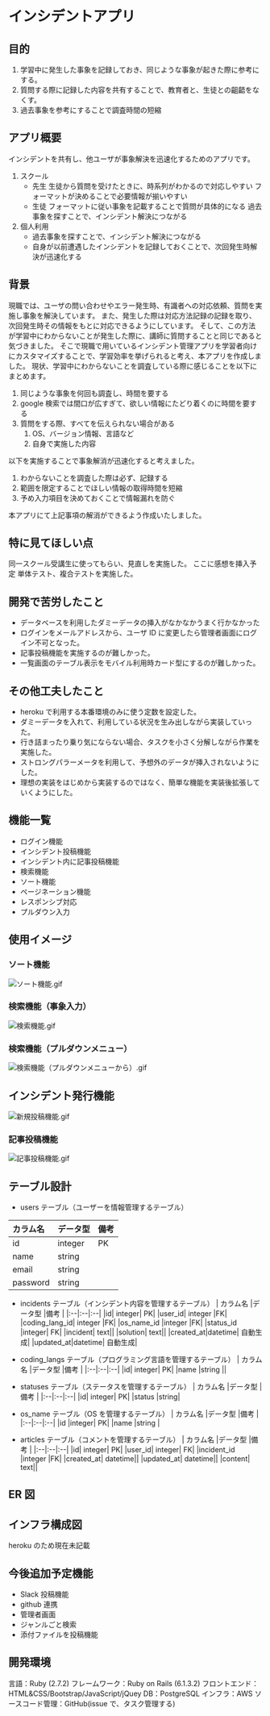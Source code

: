 # インシデントアプリ

## 目的

1. 学習中に発生した事象を記録しておき、同じような事象が起きた際に参考にする。
2. 質問する際に記録した内容を共有することで、教育者と、生徒との齟齬をなくす。
3. 過去事象を参考にすることで調査時間の短縮

## アプリ概要

インシデントを共有し、他ユーザが事象解決を迅速化するためのアプリです。

1. スクール
   - 先生
     生徒から質問を受けたときに、時系列がわかるので対応しやすい
     フォーマットが決めることで必要情報が揃いやすい
   - 生徒
     フォーマットに従い事象を記載することで質問が具体的になる
     過去事象を探すことで、インシデント解決につながる
2. 個人利用
   - 過去事象を探すことで、インシデント解決につながる
   - 自身が以前遭遇したインシデントを記録しておくことで、次回発生時解決が迅速化する

## 背景

現職では、ユーザの問い合わせやエラー発生時、有識者への対応依頼、質問を実施し事象を解決しています。
また、発生した際は対応方法記録の記録を取り、次回発生時その情報をもとに対応できるようにしています。
そして、この方法が学習中にわからないことが発生した際に、講師に質問することと同じであると気づきました。
そこで現職で用いているインシデント管理アプリを学習者向けにカスタマイズすることで、学習効率を挙げられると考え、本アプリを作成しました。
現状、学習中にわからないことを調査している際に感じることを以下にまとめます。

1. 同じような事象を何回も調査し、時間を要する
2. google 検索では間口が広すぎて、欲しい情報にたどり着くのに時間を要する
3. 質問をする際、すべてを伝えられない場合がある
   1. OS、バージョン情報、言語など
   2. 自身で実施した内容

以下を実施することで事象解消が迅速化すると考えました。

1. わからないことを調査した際は必ず、記録する
2. 範囲を限定することでほしい情報の取得時間を短縮
3. 予め入力項目を決めておくことで情報漏れを防ぐ

本アプリにて上記事項の解消ができるよう作成いたしました。

## 特に見てほしい点

同一スクール受講生に使ってもらい、見直しを実施した。
ここに感想を挿入予定
単体テスト、複合テストを実施した。

## 開発で苦労したこと

- データベースを利用したダミーデータの挿入がなかなかうまく行かなかった
- ログインをメールアドレスから、ユーザ ID に変更したら管理者画面にログイン不可となった。
- 記事投稿機能を実施するのが難しかった。
- 一覧画面のテーブル表示をモバイル利用時カード型にするのが難しかった。

## その他工夫したこと

- heroku で利用する本番環境のみに使う定数を設定した。
- ダミーデータを入れて、利用している状況を生み出しながら実装していった。
- 行き詰まったり乗り気にならない場合、タスクを小さく分解しながら作業を実施した。
- ストロングパラーメータを利用して、予想外のデータが挿入されないようにした。
- 理想の実装をはじめから実装するのではなく、簡単な機能を実装後拡張していくようにした。

## 機能一覧

- ログイン機能
- インシデント投稿機能
- インシデント内に記事投稿機能
- 検索機能
- ソート機能
- ページネーション機能
- レスポンシブ対応
- プルダウン入力

## 使用イメージ

### ソート機能


![ソート機能.gif](https://s3-us-west-2.amazonaws.com/secure.notion-static.com/f52cd80e-2001-488a-9b24-b36e03eadf6f/ソート機能.gif)

### 検索機能（事象入力）

![検索機能.gif](https://s3-us-west-2.amazonaws.com/secure.notion-static.com/6e1fc37b-62b6-4584-92e8-c65dda294cea/検索機能.gif)

### 検索機能（プルダウンメニュー）

![検索機能（プルダウンメニューから）.gif](https://s3-us-west-2.amazonaws.com/secure.notion-static.com/0fca6162-31f9-4f7b-a449-c747b567e356/検索機能（プルダウンメニューから）.gif)

## インシデント発行機能

![新規投稿機能.gif](https://s3-us-west-2.amazonaws.com/secure.notion-static.com/7a7fd2a8-a89a-4487-821e-bba9cc8de92d/新規投稿機能.gif)

### 記事投稿機能

![記事投稿機能.gif](https://s3-us-west-2.amazonaws.com/secure.notion-static.com/b57f2c73-20af-49e1-b31b-a6f1fd7d3eaa/記事投稿機能.gif)

## テーブル設計

- users テーブル（ユーザーを情報管理するテーブル）

| カラム名 | データ型 | 備考 |
| :------- | :------- | :--- |
| id       | integer  | PK   |
| name     | string   |      |
| email    | string   |      |
| password | string   |      |

- incidents テーブル（インシデント内容を管理するテーブル）
| カラム名 |データ型 |備考 |
|:--|:--|:--|
|id| integer| PK|
|user_id| integer |FK|
|coding_lang_id| integer |FK|
|os_name_id |integer |FK|
|status_id |integer| FK|
|incident| text||
|solution| text||
|created_at|datetime| 自動生成|
|updated_at|datetime| 自動生成|

- coding_langs テーブル（プログラミング言語を管理するテーブル）
| カラム名 |データ型 |備考 |
|:--|:--|:--|
|id| integer| PK|
|name |string ||

- statuses テーブル（ステータスを管理するテーブル）
| カラム名 |データ型 |備考 |
|:--|:--|:--|
|id| integer| PK|
|status |string|

- os_name テーブル（OS を管理するテーブル）
| カラム名 |データ型 |備考 |
|:--|:--|:--|
|id |integer| PK|
|name |string |

- articles テーブル（コメントを管理するテーブル）
| カラム名 |データ型 |備考 |
|:--|:--|:--|
|id| integer| PK|
|user_id| integer| FK|
|incident_id |integer |FK|
|created_at| datetime||
|updated_at| datetime||
|content| text||

## ER 図



## インフラ構成図

heroku のため現在未記載

## 今後追加予定機能

- Slack 投稿機能
- github 連携
- 管理者画面
- ジャンルごと検索
- 添付ファイルを投稿機能

## 開発環境

言語：Ruby (2.7.2)
フレームワーク：Ruby on Rails (6.1.3.2)
フロントエンド：HTML&CSS/Bootstrap/JavaScript/jQuey
DB：PostgreSQL
インフラ：AWS
ソースコード管理：GitHub(issue で、タスク管理する)
